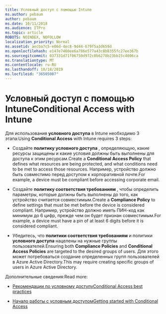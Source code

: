 ```yaml
---
title: Условный доступ с помощью Intune
ms.author: pebaum
author: pebaum
ms.date: 10/11/2018
ms.audience: ITPro
ms.topic: article
ROBOTS: NOINDEX, NOFOLLOW
localization_priority: Normal
ms.assetid: aecba7c5-e86d-4ec8-9d44-679f5a3d659d
ms.openlocfilehash: e147e7460ee6a786e577a43c0b8355fc27ee367b
ms.sourcegitcommit: 037331d71f06750d972c0b6278b23bb15c4806ca
ms.translationtype: MT
ms.contentlocale: ru-RU
ms.lasthandoff: 10/18/2019
ms.locfileid: "36505007"
---
```

# <a name="conditional-access-with-intune"></a><span data-ttu-id="563fe-102">Условный доступ с помощью Intune</span><span class="sxs-lookup"><span data-stu-id="563fe-102">Conditional Access with Intune</span></span>

<span data-ttu-id="563fe-103">Для использования **условного доступа** в Intune необходимо 3 этапа:</span><span class="sxs-lookup"><span data-stu-id="563fe-103">Using **Conditional Access** with Intune requires 3 steps:</span></span> 
  
- <span data-ttu-id="563fe-104">Создайте **политику условного доступа** , определяющую, какие ресурсы защищены и какие условия должны быть выполнены для доступа к этим ресурсам.</span><span class="sxs-lookup"><span data-stu-id="563fe-104">Create a **Conditional Access Policy** that defines what resources are being protected, and what conditions need to be met to access those resources.</span></span> <span data-ttu-id="563fe-105">Например, устройство должно быть совместимо перед доступом к корпоративной почте.</span><span class="sxs-lookup"><span data-stu-id="563fe-105">For example, a device must be compliant before accessing corporate email.</span></span> 
    
- <span data-ttu-id="563fe-106">Создайте **политику соответствия требованиям** , чтобы определить параметры, которые должны быть выполнены до того, как устройство считается совместимым.</span><span class="sxs-lookup"><span data-stu-id="563fe-106">Create a **Compliance Policy** to define settings that must be met before the device is considered compliant.</span></span> <span data-ttu-id="563fe-107">Например, устройство должно иметь ПИН-код как минимум до 6 цифр, прежде чем он будет признан совместимым.</span><span class="sxs-lookup"><span data-stu-id="563fe-107">For example, a device must have a pin of at least 6 digits before it is considered compliant.</span></span> 
    
- <span data-ttu-id="563fe-108">Убедитесь, что **политики соответствия требованиям** и политики **условного доступа** нацелены на нужные группы пользователей.</span><span class="sxs-lookup"><span data-stu-id="563fe-108">Ensuring both **Compliance Policies** and **Conditional Access Policies** are targeted to the desired groups of users.</span></span> <span data-ttu-id="563fe-109">Для этого может потребоваться создание определенных групп пользователей в Azure Active Directory.</span><span class="sxs-lookup"><span data-stu-id="563fe-109">This may require creating specific groups of users in Azure Active Directory.</span></span> 
    
<span data-ttu-id="563fe-110">Дополнительные сведения:</span><span class="sxs-lookup"><span data-stu-id="563fe-110">Read more:</span></span>
  
- [<span data-ttu-id="563fe-111">Рекомендации по условному доступу</span><span class="sxs-lookup"><span data-stu-id="563fe-111">Conditional Access best practices</span></span>](https://docs.microsoft.com/azure/active-directory/conditional-access/best-practices)
    
- [<span data-ttu-id="563fe-112">Начало работы с условным доступом</span><span class="sxs-lookup"><span data-stu-id="563fe-112">Getting started with Conditional Access </span></span>](https://docs.microsoft.com/azure/active-directory/active-directory-conditional-access-azure-portal-get-started)
    

